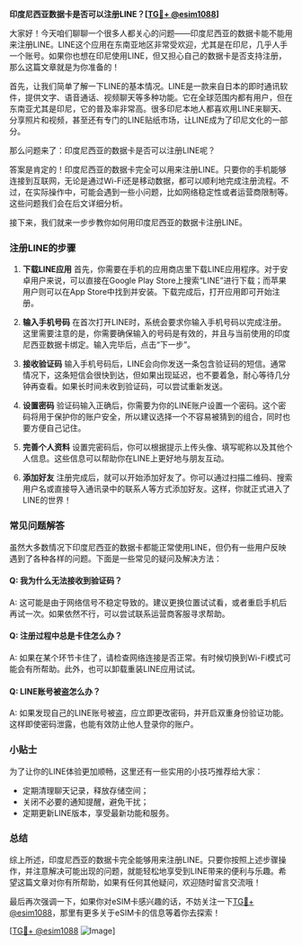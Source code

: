 **印度尼西亚数据卡是否可以注册LINE？[[TG💪+ @esim1088](https://t.me/s/esim1088)]**

大家好！今天咱们聊聊一个很多人都关心的问题——印度尼西亚的数据卡能不能用来注册LINE。LINE这个应用在东南亚地区非常受欢迎，尤其是在印尼，几乎人手一个账号。如果你也想在印尼使用LINE，但又担心自己的数据卡是否支持注册，那么这篇文章就是为你准备的！

首先，让我们简单了解一下LINE的基本情况。LINE是一款来自日本的即时通讯软件，提供文字、语音通话、视频聊天等多种功能。它在全球范围内都有用户，但在东南亚尤其是印尼，它的普及率非常高。很多印尼本地人都喜欢用LINE来聊天、分享照片和视频，甚至还有专门的LINE贴纸市场，让LINE成为了印尼文化的一部分。

那么问题来了：印度尼西亚的数据卡是否可以注册LINE呢？

答案是肯定的！印度尼西亚的数据卡完全可以用来注册LINE。只要你的手机能够连接到互联网，无论是通过Wi-Fi还是移动数据，都可以顺利地完成注册流程。不过，在实际操作中，可能会遇到一些小问题，比如网络稳定性或者运营商限制等。这些问题我们会在后文详细分析。

接下来，我们就来一步步教你如何用印度尼西亚的数据卡注册LINE。

### 注册LINE的步骤

1. **下载LINE应用**
   首先，你需要在手机的应用商店里下载LINE应用程序。对于安卓用户来说，可以直接在Google Play Store上搜索“LINE”进行下载；而苹果用户则可以在App Store中找到并安装。下载完成后，打开应用即可开始注册。

2. **输入手机号码**
   在首次打开LINE时，系统会要求你输入手机号码以完成注册。这里需要注意的是，你需要确保输入的号码是有效的，并且与当前使用的印度尼西亚数据卡绑定。输入完毕后，点击“下一步”。

3. **接收验证码**
   输入手机号码后，LINE会向你发送一条包含验证码的短信。通常情况下，这条短信会很快到达，但如果出现延迟，也不要着急，耐心等待几分钟再查看。如果长时间未收到验证码，可以尝试重新发送。

4. **设置密码**
   验证码输入正确后，你需要为你的LINE账户设置一个密码。这个密码将用于保护你的账户安全，所以建议选择一个不容易被猜到的组合，同时也要方便自己记住。

5. **完善个人资料**
   设置完密码后，你可以根据提示上传头像、填写昵称以及其他个人信息。这些信息可以帮助你在LINE上更好地与朋友互动。

6. **添加好友**
   注册完成后，就可以开始添加好友了。你可以通过扫描二维码、搜索用户名或直接导入通讯录中的联系人等方式添加好友。这样，你就正式进入了LINE的世界！

### 常见问题解答

虽然大多数情况下印度尼西亚的数据卡都能正常使用LINE，但仍有一些用户反映遇到了各种各样的问题。下面是一些常见的疑问及解决方法：

#### Q: 我为什么无法接收到验证码？
A: 这可能是由于网络信号不稳定导致的。建议更换位置试试看，或者重启手机后再试一次。如果依然不行，可以尝试联系运营商客服寻求帮助。

#### Q: 注册过程中总是卡住怎么办？
A: 如果在某个环节卡住了，请检查网络连接是否正常。有时候切换到Wi-Fi模式可能会有所帮助。此外，也可以卸载重装LINE应用试试。

#### Q: LINE账号被盗怎么办？
A: 如果发现自己的LINE账号被盗，应立即更改密码，并开启双重身份验证功能。这样即使密码泄露，也能有效防止他人登录你的账户。

### 小贴士

为了让你的LINE体验更加顺畅，这里还有一些实用的小技巧推荐给大家：
- 定期清理聊天记录，释放存储空间；
- 关闭不必要的通知提醒，避免干扰；
- 定期更新LINE版本，享受最新功能和服务。

### 总结

综上所述，印度尼西亚的数据卡完全能够用来注册LINE。只要你按照上述步骤操作，并注意解决可能出现的问题，就能轻松地享受到LINE带来的便利与乐趣。希望这篇文章对你有所帮助，如果有任何其他疑问，欢迎随时留言交流哦！

最后再次强调一下，如果你对eSIM卡感兴趣的话，不妨关注一下[TG💪+ @esim1088](https://t.me/s/esim1088)，那里有更多关于eSIM卡的信息等着你去探索！

[[TG💪+ @esim1088](https://t.me/s/esim1088) ![Image](https://i.postimg.cc/4NQfJmqS/Snipaste-2025-05-13-00-14-12.png)]